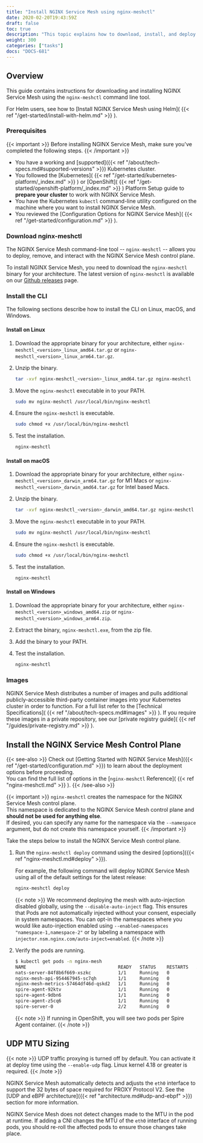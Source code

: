 ```yaml
---
title: "Install NGINX Service Mesh using nginx-meshctl"
date: 2020-02-20T19:43:59Z
draft: false
toc: true
description: "This topic explains how to download, install, and deploy NGINX Service Mesh."
weight: 300
categories: ["tasks"]
docs: "DOCS-681"
---
```


## Overview

This guide contains instructions for downloading and installing NGINX Service Mesh using the `nginx-meshctl` command line tool.

For Helm users, see how to [Install NGINX Service Mesh using Helm]( {{< ref "/get-started/install-with-helm.md" >}} ).

### Prerequisites

{{< important >}} Before installing NGINX Service Mesh, make sure you've completed the following steps. {{< /important >}}

- You have a working and [supported]({{< ref "/about/tech-specs.md#supported-versions" >}}) Kubernetes cluster.
- You followed the [Kubernetes]( {{< ref "/get-started/kubernetes-platform/_index.md" >}} ) or [OpenShift]( {{< ref "/get-started/openshift-platform/_index.md" >}} ) Platform Setup guide to **prepare your cluster** to work with NGINX Service Mesh.
- You have the Kubernetes `kubectl` command-line utility configured on the machine where you want to install NGINX Service Mesh.
- You reviewed the [Configuration Options for NGINX Service Mesh]( {{< ref "/get-started/configuration.md" >}} ).

### Download nginx-meshctl

The NGINX Service Mesh command-line tool -- `nginx-meshctl` -- allows you to deploy, remove, and interact with the NGINX Service Mesh control plane.

To install NGINX Service Mesh, you need to download the `nginx-meshctl` binary for your architecture. The latest version of `nginx-meshctl` is available on our [Github releases](https://github.com/nginxinc/nginx-service-mesh/releases/latest) page.

### Install the CLI

The following sections describe how to install the CLI on Linux, macOS, and Windows.

#### Install on Linux

1. Download the appropriate binary for your architecture, either `nginx-meshctl_<version>_linux_amd64.tar.gz` or `nginx-meshctl_<version>_linux_arm64.tar.gz`.

1. Unzip the binary.

    ```bash
    tar -xvf nginx-meshctl_<version>_linux_amd64.tar.gz nginx-meshctl
    ```

1. Move the `nginx-meshctl` executable in to your PATH.

    ```bash
    sudo mv nginx-meshctl /usr/local/bin/nginx-meshctl
    ```

1. Ensure the `nginx-meshctl` is executable.

    ```bash
    sudo chmod +x /usr/local/bin/nginx-meshctl
    ```

1. Test the installation.

    ```bash
    nginx-meshctl
    ```

#### Install on macOS

1. Download the appropriate binary for your architecture, either `nginx-meshctl_<version>_darwin_arm64.tar.gz` for M1 Macs or `nginx-meshctl_<version>_darwin_amd64.tar.gz` for Intel based Macs.

1. Unzip the binary.

    ```bash
    tar -xvf nginx-meshctl_<version>_darwin_amd64.tar.gz nginx-meshctl
    ```

1. Move the `nginx-meshctl` executable in to your PATH.

    ```bash
    sudo mv nginx-meshctl /usr/local/bin/nginx-meshctl
    ```

1. Ensure the `nginx-meshctl` is executable.

    ```bash
    sudo chmod +x /usr/local/bin/nginx-meshctl
    ```

1. Test the installation.

    ```bash
    nginx-meshctl
    ```

#### Install on Windows

1. Download the appropriate binary for your architecture, either `nginx-meshctl_<version>_windows_amd64.zip` or `nginx-meshctl_<version>_windows_arm64.zip`.

1. Extract the binary, `nginx-meshctl.exe`, from the zip file.

1. Add the binary to your PATH.

1. Test the installation.

    ```bash
    nginx-meshctl
    ```

### Images

NGINX Service Mesh distributes a number of images and pulls additional publicly-accessible third-party container images into your Kubernetes cluster in order to function. For a full list refer to the [Technical Specifications]( {{< ref "/about/tech-specs.md#images" >}} ). If you require these images in a private repository, see our [private registry guide]( {{< ref "/guides/private-registry.md" >}} ).

## Install the NGINX Service Mesh Control Plane

{{< see-also >}}
Check out [Getting Started with NGINX Service Mesh]({{< ref "/get-started/configuration.md" >}}) to learn about the deployment options before proceeding.  
You can find the full list of options in the [`nginx-meshctl` Reference]( {{< ref "nginx-meshctl.md" >}} ).
{{< /see-also >}}

{{< important >}}
`nginx-meshctl` creates the namespace for the NGINX Service Mesh control plane.  
This namespace is dedicated to the NGINX Service Mesh control plane and **should not be used for anything else**.  
If desired, you can specify any name for the namespace via the `--namespace` argument, but do not create this namespace yourself.
{{< /important >}}

Take the steps below to install the NGINX Service Mesh control plane.

1. Run the `nginx-meshctl deploy` command using the desired [options]({{< ref "nginx-meshctl.md#deploy" >}}).

   For example, the following command will deploy NGINX Service Mesh using all of the default settings for the latest release:

    ```bash
    nginx-meshctl deploy
    ```

   {{< note >}}
   We recommend deploying the mesh with auto-injection disabled globally, using the `--disable-auto-inject` flag. This ensures that Pods are not automatically injected without your consent, especially in system namespaces.
   You can opt-in the namespaces where you would like auto-injection enabled using `--enabled-namespaces "namespace-1,namespace-2"` or by labeling a namespace with `injector.nsm.nginx.com/auto-inject=enabled`.
   {{< /note >}}

2. Verify the pods are running.

    ```bash
    $ kubectl get pods -n nginx-mesh
    NAME                                  READY   STATUS    RESTARTS   AGE
    nats-server-84f8b6f669-xszkc          1/1     Running   0          14m
    nginx-mesh-api-954467945-sc7qh        1/1     Running   0          14m
    nginx-mesh-metrics-57464df46d-qskd2   1/1     Running   0          14m
    spire-agent-92ktv                     1/1     Running   0          15m
    spire-agent-9dbn6                     1/1     Running   0          15m
    spire-agent-z5cq6                     1/1     Running   0          15m
    spire-server-0                        2/2     Running   0          15m
    ```

    {{< note >}} If running in OpenShift, you will see two pods per Spire Agent container. {{< /note >}}

## UDP MTU Sizing

{{< note >}}
UDP traffic proxying is turned off by default. You can activate it at deploy time using the `--enable-udp` flag. Linux kernel 4.18 or greater is required.
{{< /note >}}

NGINX Service Mesh automatically detects and adjusts the `eth0` interface to support the 32 bytes of space required for PROXY Protocol V2. See the [UDP and eBPF architecture]({{< ref "architecture.md#udp-and-ebpf" >}}) section for more information.

NGINX Service Mesh does not detect changes made to the MTU in the pod at runtime. If adding a CNI changes the MTU of the `eth0` interface of running pods, you should re-roll the affected pods to ensure those changes take place.
